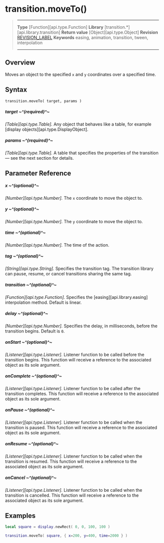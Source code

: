 # transition.moveTo()

> --------------------- ------------------------------------------------------------------------------------------
> __Type__              [Function][api.type.Function]
> __Library__           [transition.*][api.library.transition]
> __Return value__      [Object][api.type.Object]
> __Revision__          [REVISION_LABEL](REVISION_URL)
> __Keywords__          easing, animation, transition, tween, interpolation
> --------------------- ------------------------------------------------------------------------------------------


## Overview

Moves an object to the specified `x` and `y` coordinates over a specified time.

## Syntax

	transition.moveTo( target, params )

##### target ~^(required)^~
_[Table][api.type.Table]._ Any object that behaves like a table, for example [display objects][api.type.DisplayObject].

##### params ~^(required)^~
_[Table][api.type.Table]._ A table that specifies the properties of the transition — see the next section for details.


## Parameter Reference

##### x ~^(optional)^~
_[Number][api.type.Number]._ The `x` coordinate to move the object to.

##### y ~^(optional)^~
_[Number][api.type.Number]._ The `y` coordinate to move the object to.

##### time ~^(optional)^~
_[Number][api.type.Number]._ The time of the action.

##### tag ~^(optional)^~
_[String][api.type.String]._ Specifies the transition tag. The transition library can pause, resume, or cancel transitions sharing the same tag.

##### transition ~^(optional)^~
_[Function][api.type.Function]._ Specifies the [easing][api.library.easing] interpolation method. Default is linear.

##### delay ~^(optional)^~
_[Number][api.type.Number]._ Specifies the delay, in milliseconds, before the transition begins. Default is `0`.

##### onStart ~^(optional)^~
_[Listener][api.type.Listener]._ Listener function to be called before the transition begins. This function will receive a reference to the associated object as its sole argument.

##### onComplete ~^(optional)^~
_[Listener][api.type.Listener]._ Listener function to be called after the transition completes. This function will receive a reference to the associated object as its sole argument.

##### onPause ~^(optional)^~
_[Listener][api.type.Listener]._ Listener function to be called when the transition is paused. This function will receive a reference to the associated object as its sole argument.

##### onResume ~^(optional)^~
_[Listener][api.type.Listener]._ Listener function to be called when the transition is resumed. This function will receive a reference to the associated object as its sole argument.

##### onCancel ~^(optional)^~
_[Listener][api.type.Listener]._ Listener function to be called when the transition is cancelled. This function will receive a reference to the associated object as its sole argument.


## Examples

``````lua
local square = display.newRect( 0, 0, 100, 100 )

transition.moveTo( square, { x=200, y=400, time=2000 } )
``````